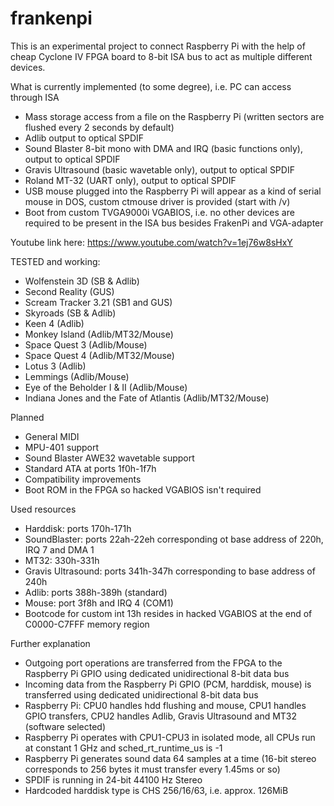 # frankenpi

This is an experimental project to connect Raspberry Pi with the help of cheap Cyclone IV FPGA board to 8-bit ISA bus to act as multiple different devices.

What is currently implemented (to some degree), i.e. PC can access through ISA
- Mass storage access from a file on the Raspberry Pi (written sectors are flushed every 2 seconds by default)
- Adlib output to optical SPDIF
- Sound Blaster 8-bit mono with DMA and IRQ (basic functions only), output to optical SPDIF
- Gravis Ultrasound (basic wavetable only), output to optical SPDIF
- Roland MT-32 (UART only), output to optical SPDIF
- USB mouse plugged into the Raspberry Pi will appear as a kind of serial mouse in DOS, custom ctmouse driver is provided (start with /v)
- Boot from custom TVGA9000i VGABIOS, i.e. no other devices are required to be present in the ISA bus besides FrakenPi and VGA-adapter

Youtube link here: https://www.youtube.com/watch?v=1ej76w8sHxY

TESTED and working:
- Wolfenstein 3D (SB & Adlib)
- Second Reality (GUS)
- Scream Tracker 3.21 (SB1 and GUS)
- Skyroads (SB & Adlib)
- Keen 4 (Adlib)
- Monkey Island (Adlib/MT32/Mouse)
- Space Quest 3 (Adlib/Mouse)
- Space Quest 4 (Adlib/MT32/Mouse)
- Lotus 3 (Adlib)
- Lemmings (Adlib/Mouse)
- Eye of the Beholder I & II (Adlib/Mouse)
- Indiana Jones and the Fate of Atlantis (Adlib/MT32/Mouse)

Planned
- General MIDI
- MPU-401 support
- Sound Blaster AWE32 wavetable support
- Standard ATA at ports 1f0h-1f7h
- Compatibility improvements
- Boot ROM in the FPGA so hacked VGABIOS isn't required

Used resources
- Harddisk: ports 170h-171h
- SoundBlaster: ports 22ah-22eh corresponding ot base address of 220h, IRQ 7 and DMA 1
- MT32: 330h-331h
- Gravis Ultrasound: ports 341h-347h corresponding to base address of 240h
- Adlib: ports 388h-389h (standard)
- Mouse: port 3f8h and IRQ 4 (COM1)
- Bootcode for custom int 13h resides in hacked VGABIOS at the end of C0000-C7FFF memory region

Further explanation
- Outgoing port operations are transferred from the FPGA to the Raspberry Pi GPIO using dedicated unidirectional 8-bit data bus
- Incoming data from the Raspberry Pi GPIO (PCM, harddisk, mouse) is transferred using dedicated unidirectional 8-bit data bus
- Raspberry Pi: CPU0 handles hdd flushing and mouse, CPU1 handles GPIO transfers, CPU2 handles Adlib, Gravis Ultrasound and MT32 (software selected)
- Raspberry Pi operates with CPU1-CPU3 in isolated mode, all CPUs run at constant 1 GHz and sched_rt_runtime_us is -1
- Raspberry Pi generates sound data 64 samples at a time (16-bit stereo corresponds to 256 bytes it must transfer every 1.45ms or so)
- SPDIF is running in 24-bit 44100 Hz Stereo
- Hardcoded harddisk type is CHS 256/16/63, i.e. approx. 126MiB
